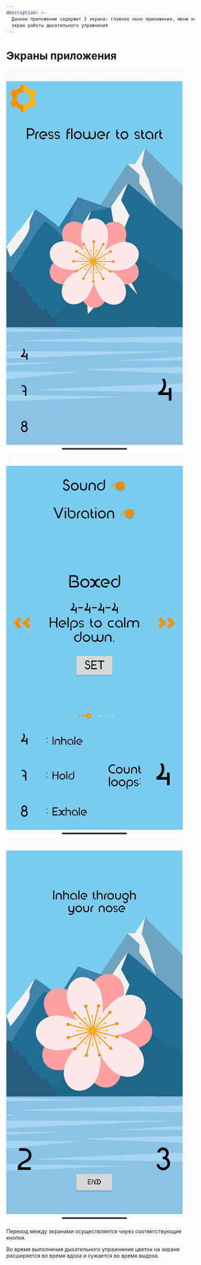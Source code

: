 ```yaml
---
description: >-
  Данное приложение содержит 3 экрана: главное окно приложения, меню настроек и
  экран работы дыхательного упражнения
---
```


# Экраны приложения

![Стартовый экран](.gitbook/assets/1.jpg) ![Экран настроек](.gitbook/assets/2.jpg) ![Экран упражнения](.gitbook/assets/3.jpg)

Переход между экранами осуществляется через соответствующие кнопки.

Во время выполнения дыхательного упражнения цветок на экране расширяется во время вдоха и сужается во время выдоха.
